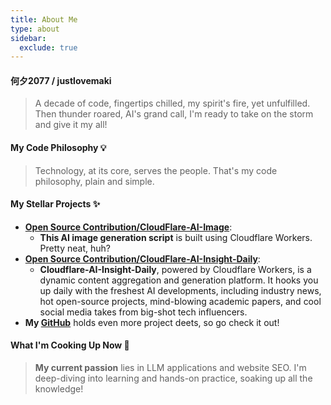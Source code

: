 ```yaml
---
title: About Me
type: about
sidebar:
  exclude: true
---
```

#### 何夕2077 / justlovemaki

> A decade of code, fingertips chilled, my spirit's fire, yet unfulfilled. Then thunder roared, AI's grand call, I'm ready to take on the storm and give it my all!

#### My Code Philosophy 💡

> Technology, at its core, serves the people. That's my code philosophy, plain and simple.

#### My Stellar Projects ✨

*   **[Open Source Contribution/CloudFlare-AI-Image](https://github.com/justlovemaki/CloudFlare-AI-Image)**:
    *   **This AI image generation script** is built using Cloudflare Workers. Pretty neat, huh?
*   **[Open Source Contribution/CloudFlare-AI-Insight-Daily](https://github.com/justlovemaki/CloudFlare-AI-Insight-Daily)**:
    *   **Cloudflare-AI-Insight-Daily**, powered by Cloudflare Workers, is a dynamic content aggregation and generation platform. It hooks you up daily with the freshest AI developments, including industry news, hot open-source projects, mind-blowing academic papers, and cool social media takes from big-shot tech influencers.
*   **My [GitHub](https://github.com/justlovemaki)** holds even more project deets, so go check it out!

#### What I'm Cooking Up Now 🚀

> **My current passion** lies in LLM applications and website SEO. I'm deep-diving into learning and hands-on practice, soaking up all the knowledge!
